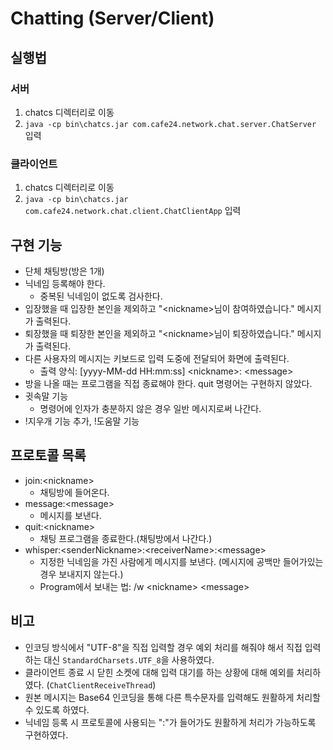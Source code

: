 # Chatting (Server/Client)
## 실행법
### 서버
1. chatcs 디렉터리로 이동
2. `java -cp bin\chatcs.jar com.cafe24.network.chat.server.ChatServer` 입력

### 클라이언트
1. chatcs 디렉터리로 이동
2. `java -cp bin\chatcs.jar com.cafe24.network.chat.client.ChatClientApp` 입력

## 구현 기능
- 단체 채팅방(방은 1개)
- 닉네임 등록해야 한다.
   - 중복된 닉네임이 없도록 검사한다.
- 입장했을 때 입장한 본인을 제외하고 "&lt;nickname&gt;님이 참여하였습니다." 메시지가 출력된다.
- 퇴장했을 때 퇴장한 본인을 제외하고 "&lt;nickname&gt;님이 퇴장하였습니다." 메시지가 출력된다.
- 다른 사용자의 메시지는 키보드로 입력 도중에 전달되어 화면에 출력된다.
   - 출력 양식: [yyyy-MM-dd HH:mm:ss] &lt;nickname&gt;: &lt;message&gt;
- 방을 나올 때는 프로그램을 직접 종료해야 한다. quit 명령어는 구현하지 않았다.
- 귓속말 기능
   - 명령어에 인자가 충분하지 않은 경우 일반 메시지로써 나간다.
- !지우개 기능 추가, !도움말 기능 

## 프로토콜 목록
- join:&lt;nickname&gt;
   - 채팅방에 들어온다.
- message:&lt;message&gt;
   - 메시지를 보낸다.
- quit:&lt;nickname&gt;
   - 채팅 프로그램을 종료한다.(채팅방에서 나간다.)
- whisper:&lt;senderNickname&gt;:&lt;receiverName&gt;:&lt;message&gt;
   - 지정한 닉네임을 가진 사람에게 메시지를 보낸다. (메시지에 공백만 들어가있는 경우 보내지지 않는다.)
   - Program에서 보내는 법: /w &lt;nickname&gt; &lt;message&gt;

## 비고
- 인코딩 방식에서 "UTF-8"을 직접 입력할 경우 예외 처리를 해줘야 해서 직접 입력하는 대신 `StandardCharsets.UTF_8`을 사용하였다.
- 클라이언트 종료 시 닫힌 소켓에 대해 입력 대기를 하는 상황에 대해 예외를 처리하였다. (`ChatClientReceiveThread`)
- 원본 메시지는 Base64 인코딩을 통해 다른 특수문자를 입력해도 원활하게 처리할 수 있도록 하였다.
- 닉네임 등록 시 프로토콜에 사용되는 ":"가 들어가도 원활하게 처리가 가능하도록 구현하였다.

